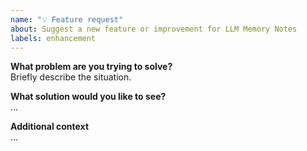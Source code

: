 ```yaml
---
name: "💡 Feature request"
about: Suggest a new feature or improvement for LLM Memory Notes
labels: enhancement
---
```


**What problem are you trying to solve?**  
Briefly describe the situation.

**What solution would you like to see?**  
...

**Additional context**  
...